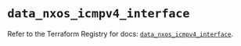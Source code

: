 # `data_nxos_icmpv4_interface`

Refer to the Terraform Registry for docs: [`data_nxos_icmpv4_interface`](https://registry.terraform.io/providers/ciscodevnet/nxos/0.5.10/docs/data-sources/icmpv4_interface).

